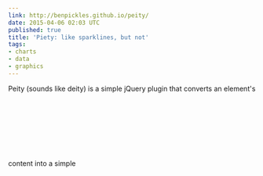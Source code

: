 ```yaml
---
link: http://benpickles.github.io/peity/
date: 2015-04-06 02:03 UTC
published: true
title: 'Piety: like sparklines, but not'
tags:
- charts
- data
- graphics
---
```


Peity (sounds like deity) is a simple jQuery plugin that converts an element's content into a simple <svg> mini pie  donut  line  or bar chart  and is compatible with any browser that supports <svg>: Chrome, Firefox, IE9+, Opera, Safari.
